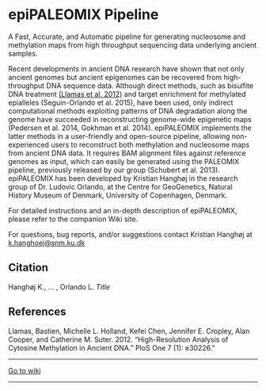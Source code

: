 # epiPALEOMIX Pipeline

A Fast, Accurate, and Automatic pipeline for generating nucleosome and methylation maps from high throughput sequencing data underlying ancient samples.


Recent developments in ancient DNA research have shown that not only ancient genomes but ancient epigenomes can be recovered from high-throughput DNA sequence data. Although direct methods, such as bisulfite DNA treatment [(Llamas et al. 2012)][llamas] and target enrichment for methylated epialleles (Seguin-Orlando et al. 2015), have been used, only indirect computational methods exploiting patterns of DNA degradation along the genome have succeeded in reconstructing genome-wide epigenetic maps (Pedersen et al. 2014, Gokhman et al. 2014). epiPALEOMIX implements the latter methods in a user-friendly and open-source pipeline, allowing non-experienced users to reconstruct both methylation and nucleosome maps from ancient DNA data. It requires BAM alignment files against reference genomes as input, which can easily be generated using the PALEOMIX pipeline, previously released by our group (Schubert et al. 2013). epiPALEOMIX has been developed by Kristian Hanghøj in the research group of Dr. Ludovic Orlando, at the Centre for GeoGenetics, Natural History Museum of Denmark, University of Copenhagen, Denmark.



For detailed instructions and an in-depth description of epiPALEOMIX, please refer to the companion Wiki site.

For questions, bug reports, and/or suggestions contact Kristian Hanghøj at k.hanghoej@snm.ku.dk

## Citation

Hanghøj K., ... , Orlando L. _Title_ 


## References

Llamas, Bastien, Michelle L. Holland, Kefei Chen, Jennifer E. Cropley, Alan Cooper, and Catherine M. Suter. 2012. “High-Resolution Analysis of Cytosine Methylation in Ancient DNA.” PloS One 7 (1): e30226."


[llamas]: http://dx.doi.org/10.1371/journal.pone.0030226 "Llamas, Bastien, Michelle L. Holland, Kefei Chen, Jennifer E. Cropley, Alan Cooper, and Catherine M. Suter. 2012. “High-Resolution Analysis of Cytosine Methylation in Ancient DNA.” PloS One 7 (1): e30226."


***
[Go to wiki](https://bitbucket.org/khanghoj/epipaleomix/wiki/Home)
***

